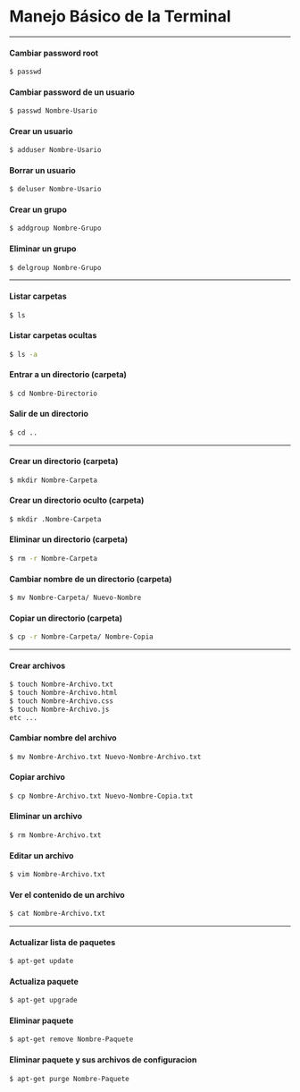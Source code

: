 # Manejo Básico de la Terminal
---

#### Cambiar password root
```sh
$ passwd
```
#### Cambiar password de un usuario
```sh
$ passwd Nombre-Usario
```
#### Crear un usuario
```sh
$ adduser Nombre-Usario
```
#### Borrar un usuario
```sh
$ deluser Nombre-Usario
```
#### Crear un grupo
```sh
$ addgroup Nombre-Grupo
```
#### Eliminar un grupo
```sh
$ delgroup Nombre-Grupo
```
----
#### Listar carpetas
```sh
$ ls
```
#### Listar carpetas ocultas
```sh
$ ls -a
```
#### Entrar a un directorio (carpeta)
```sh
$ cd Nombre-Directorio
```
#### Salir de un directorio
```sh
$ cd ..
```
---
#### Crear un directorio (carpeta)
```sh
$ mkdir Nombre-Carpeta
```
#### Crear un directorio oculto (carpeta)
```sh
$ mkdir .Nombre-Carpeta
```
#### Eliminar un directorio (carpeta)
```sh
$ rm -r Nombre-Carpeta
```

#### Cambiar nombre de un directorio (carpeta)
```sh
$ mv Nombre-Carpeta/ Nuevo-Nombre 
```
#### Copiar un directorio (carpeta)
```sh
$ cp -r Nombre-Carpeta/ Nombre-Copia 
```

---

#### Crear archivos
```sh
$ touch Nombre-Archivo.txt 
$ touch Nombre-Archivo.html
$ touch Nombre-Archivo.css
$ touch Nombre-Archivo.js  
etc ... 
```

#### Cambiar nombre del archivo
```sh
$ mv Nombre-Archivo.txt Nuevo-Nombre-Archivo.txt
```
#### Copiar archivo
```sh
$ cp Nombre-Archivo.txt Nuevo-Nombre-Copia.txt
```
#### Eliminar un archivo
```sh
$ rm Nombre-Archivo.txt 
```
#### Editar un archivo
```sh
$ vim Nombre-Archivo.txt 
```
#### Ver el contenido de un archivo
```sh
$ cat Nombre-Archivo.txt 
```
---
#### Actualizar lista de paquetes
```sh
$ apt-get update
```
#### Actualiza paquete
```sh
$ apt-get upgrade 
```
#### Eliminar paquete
```sh
$ apt-get remove Nombre-Paquete
```
#### Eliminar paquete y sus archivos de configuracion
```sh
$ apt-get purge Nombre-Paquete
```
























